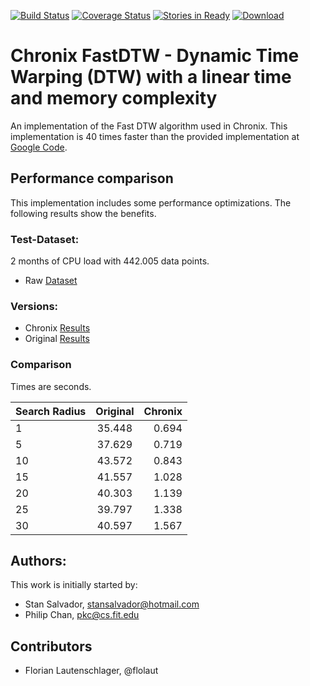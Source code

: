 [![Build Status](https://travis-ci.org/ChronixDB/chronix.fastdtw.svg?branch=master)](https://travis-ci.org/ChronixDB/chronix.fastdtw)
[![Coverage Status](https://coveralls.io/repos/github/ChronixDB/chronix.fastdtw/badge.svg?branch=master)](https://coveralls.io/github/ChronixDB/chronix.fastdtw?branch=master)
[![Stories in Ready](https://badge.waffle.io/ChronixDB/chronix.fastdtw.png?label=ready&title=Ready)](https://waffle.io/ChronixDB/chronix.fastdtw)
[![Download](https://api.bintray.com/packages/chronix/maven/chronix-fastdtw/images/download.svg) ](https://bintray.com/chronix/maven/chronix-fastdtw/_latestVersion)
# Chronix FastDTW - Dynamic Time Warping (DTW) with a linear time and memory complexity 
An implementation of the Fast DTW algorithm used in Chronix.
This implementation is 40 times faster than the provided implementation at [Google Code](http://code.google.com/p/fastdtw/).

## Performance comparison
This implementation includes some performance optimizations.
The following results show the benefits.
 
### Test-Dataset:
2 months of CPU load with 442.005 data points.
- Raw [Dataset](https://github.com/ChronixDB/chronix.fastdtw/blob/master/src/test/resources/CPU-Load.csv)

### Versions:
- Chronix [Results](https://github.com/ChronixDB/chronix.fastdtw/blob/master/results/chronix-optimization.csv)
- Original [Results](https://github.com/ChronixDB/chronix.fastdtw/blob/master/results/source-runtime.csv)

### Comparison
Times are seconds.

| Search Radius|Original|Chronix|
| ------------- |:-------------:| -----:|
|1 | 35.448 | 0.694 |
|5 | 37.629 | 0.719 |
|10| 43.572 |	0.843 |
|15| 41.557 | 1.028 |
|20| 40.303 | 1.139 |
|25| 39.797 | 1.338 | 
|30| 40.597 |	1.567 |

## Authors:
This work is initially started by:
- Stan Salvador, stansalvador@hotmail.com
- Philip Chan, pkc@cs.fit.edu

## Contributors
- Florian Lautenschlager, @flolaut
